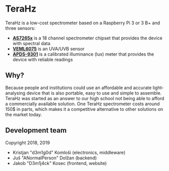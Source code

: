 # TeraHz
TeraHz is a low-cost spectrometer based on a Raspberry Pi 3 or 3 B+ and three sensors:
 + [__AS7265x__](https://www.tindie.com/products/onehorse/compact-as7265x-spectrometer/)
 is a 18 channel spectrometer chipset that provides the device with spectral data
 + [__VEML6075__](https://www.sparkfun.com/products/15089) is an
 UVA/UVB sensor
 + [__APDS-9301__](https://www.sparkfun.com/products/14350) is a calibrated illuminance (lux) meter that provides the device with reliable readings

## Why?
Because people and institutions could use an affordable and accurate light-analysing device that is also portable, easy to use and simple to assemble. TeraHz was started as an answer to our high school not being able to afford a commercially available solution. One TeraHz spectrometer costs around 150$ in parts, which makes it a competitive alternative to other solutions on the market today.

## Development team
Copyright 2018, 2019

- Kristjan "d3m1g0d" Komloši (electronics, middleware)
- Juš "ANormalPerson" Dolžan (backend)
- Jakob "D3m1j4ck" Kosec (frontend, website)
